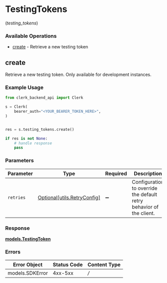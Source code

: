 # TestingTokens
(*testing_tokens*)

### Available Operations

* [create](#create) - Retrieve a new testing token

## create

Retrieve a new testing token. Only available for development instances.

### Example Usage

```python
from clerk_backend_api import Clerk

s = Clerk(
    bearer_auth="<YOUR_BEARER_TOKEN_HERE>",
)


res = s.testing_tokens.create()

if res is not None:
    # handle response
    pass

```

### Parameters

| Parameter                                                           | Type                                                                | Required                                                            | Description                                                         |
| ------------------------------------------------------------------- | ------------------------------------------------------------------- | ------------------------------------------------------------------- | ------------------------------------------------------------------- |
| `retries`                                                           | [Optional[utils.RetryConfig]](../../models/utils/retryconfig.md)    | :heavy_minus_sign:                                                  | Configuration to override the default retry behavior of the client. |


### Response

**[models.TestingToken](../../models/testingtoken.md)**
### Errors

| Error Object    | Status Code     | Content Type    |
| --------------- | --------------- | --------------- |
| models.SDKError | 4xx-5xx         | */*             |
